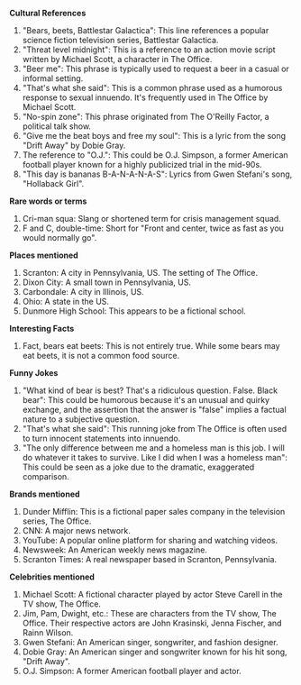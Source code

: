 ﻿**Cultural References**
1. "Bears, beets, Battlestar Galactica": This line references a popular science fiction television series, Battlestar Galactica.
2. "Threat level midnight": This is a reference to an action movie script written by Michael Scott, a character in The Office.
3. "Beer me": This phrase is typically used to request a beer in a casual or informal setting.
4. "That's what she said": This is a common phrase used as a humorous response to sexual innuendo. It's frequently used in The Office by Michael Scott.
5. "No-spin zone": This phrase originated from The O'Reilly Factor, a political talk show.
6. "Give me the beat boys and free my soul": This is a lyric from the song "Drift Away" by Dobie Gray.
7. The reference to "O.J.": This could be O.J. Simpson, a former American football player known for a highly publicized trial in the mid-90s.
8. "This day is bananas B-A-N-A-N-A-S": Lyrics from Gwen Stefani's song, "Hollaback Girl".

**Rare words or terms**
1. Cri-man squa: Slang or shortened term for crisis management squad.
2. F and C, double-time: Short for "Front and center, twice as fast as you would normally go".

**Places mentioned**
1. Scranton: A city in Pennsylvania, US. The setting of The Office.
2. Dixon City: A small town in Pennsylvania, US.
3. Carbondale: A city in Illinois, US.
4. Ohio: A state in the US.
5. Dunmore High School: This appears to be a fictional school.

**Interesting Facts**
1. Fact, bears eat beets: This is not entirely true. While some bears may eat beets, it is not a common food source.

**Funny Jokes**
1. "What kind of bear is best? That's a ridiculous question. False. Black bear": This could be humorous because it's an unusual and quirky exchange, and the assertion that the answer is "false" implies a factual nature to a subjective question.
2. "That's what she said": This running joke from The Office is often used to turn innocent statements into innuendo.
3. "The only difference between me and a homeless man is this job. I will do whatever it takes to survive. Like I did when I was a homeless man": This could be seen as a joke due to the dramatic, exaggerated comparison.

**Brands mentioned**
1. Dunder Mifflin: This is a fictional paper sales company in the television series, The Office.
2. CNN: A major news network.
3. YouTube: A popular online platform for sharing and watching videos.
4. Newsweek: An American weekly news magazine.
5. Scranton Times: A real newspaper based in Scranton, Pennsylvania.

**Celebrities mentioned**
1. Michael Scott: A fictional character played by actor Steve Carell in the TV show, The Office.
2. Jim, Pam, Dwight, etc.: These are characters from the TV show, The Office. Their respective actors are John Krasinski, Jenna Fischer, and Rainn Wilson.
3. Gwen Stefani: An American singer, songwriter, and fashion designer.
4. Dobie Gray: An American singer and songwriter known for his hit song, "Drift Away".
5. O.J. Simpson: A former American football player and actor.